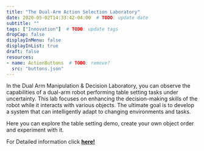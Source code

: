 ```yaml
---
title: "The Dual-Arm Action Selection Laboratory"
date: 2020-05-02T14:33:42-04:00  # TODO: update date
subtitle: ""
tags: ["Innovation"]  # TODO: update tags
dropCap: false
displayInMenu: false
displayInList: true
draft: false
resources:
- name: ActionButtons  # TODO: remove?
  src: "buttons.json"
---
```


In the Dual Arm Manipulation & Decision Laboratory, you can observe the capabilities of a dual-arm robot performing table setting tasks under uncertainty.
This lab focuses on enhancing the decision-making skills of the robot while it interacts with various objects.
The ultimate goal is to develop a system that can intelligently adapt to changing environments and tasks.

Here you can explore the table setting demo, create your own object order and experiment with it.

<div class="hidde-after-preview">
  For Detailed information click
  <a class="btn btn-success" target="_blank" href="the-dual-arm-action-selection-laboratory"><b>here!</b></a>
</div>

<!--more-->

<!-- <div class="main-well-flex-container" style="margin:20px;align-items: center;">

  <div style="flex:30%;">
      <img src="profile_picture.png" style="clip-path: circle(35%);">
  </div>

  <div style="flex:70%;">
    <h3>Replace with Name</h3>
    Tel:     +49 XXXXXXXXXX <br>
    Fax:     +49 XXXXXXXXXX <br>
    Mail:    <a href="mailto:XXXXXXX@cs.uni-bremen.de">XXXXXX@cs.uni-bremen.de</a> <br>
    <a style="color:red" href="https://ai.uni-bremen.de/team/XXXXXXXXX">
      <span style="font-size: 15px;">Profile</span>
    </a>
  </div>

</div> -->
